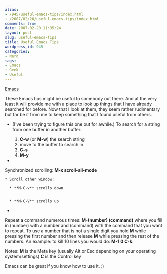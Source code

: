 ```yaml
---
alias:
- /945/useful-emacs-tips/index.html
- /2007/02/20/useful-emacs-tips/index.html
comments: true
date: 2007-02-20 11:35:24
layout: post
slug: useful-emacs-tips
title: Useful Emacs Tips
wordpress_id: 945
categories:
- Nerd
tags:
- Emacs
- Geek
- Useful
---
```


[Emacs](http://www.gnu.org/software/emacs/)

These Emacs tips might be useful to somebody out there.  And at the very least it will provide me with a place to look up things that I have already searched for before.  Now that I look at them, they seem rather rudimentary but far be it from me to keep something that I found useful from others.






  * (I've been trying to figure this one out for awhile.)  To search for a string from one buffer in another buffer: 

    1. **C-w** (or **M-w**) the search string
    2. move to the buffer to search in
    3. **C-s**
    4. **M-y**





  * 
  Synchronized scrolling: **M-x scroll-all-mode**
  
    * Scroll other window:
    
      * **M-C-v** scrolls down

          
      * **M-C-V** scrolls up

    
  





  * 
Repeat a command numerous times: **M-(number) (command)** where you fill in (number) with a number and (command) with the command that you want to repeat.  To use a number that is not a single digit you hold **M** while pressing the first number and then release **M** while pressing the rest of the numbers.  An example: to kill 10 lines you would do: **M-1 0 C-k**.



 


Notes: 
**M** is the Meta key (usually Alt or Esc depending on your operating system/settings)
**C** is the Control key


Emacs can be great if you know how to use it.  :)
